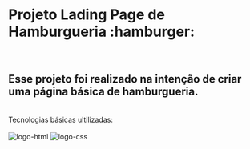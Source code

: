 <h1>Projeto Lading Page de Hamburgueria :hamburger: </h1> 
<br>
<h2>Esse projeto foi realizado na intenção de criar uma página básica de hamburgueria.</h2>
<br>
Tecnologias básicas ultilizadas:
<br>
<br>
<img src="https://img.shields.io/badge/HTML5-E34F26?style=for-the-badge&logo=html5&logoColor=white" alt="logo-html"/>
<img src="https://img.shields.io/badge/CSS3-1572B6?style=for-the-badge&logo=css3&logoColor=white" alt="logo-css" />
